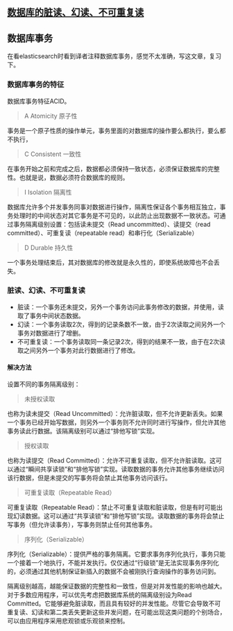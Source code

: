 ## [数据库的脏读、幻读、不可重复读](http://dr-yanglong.github.io/2016/06/06/transaction-feature/)

## 数据库事务

在看elasticsearch时看到译者注释数据库事务，感觉不太准确，写这文章，复习下。

### 数据库事务的特征

数据库事务特征ACID。

> A Atomicity 原子性

事务是一个原子性质的操作单元，事务里面的对数据库的操作要么都执行，要么都不执行，

> C Consistent 一致性

在事务开始之前和完成之后，数据都必须保持一致状态，必须保证数据库的完整性。也就是说，数据必须符合数据库的规则。

> I Isolation 隔离性

数据库允许多个并发事务同事对数据进行操作，隔离性保证各个事务相互独立，事务处理时的中间状态对其它事务是不可见的，以此防止出现数据不一致状态。可通过事务隔离级别设置：包括读未提交（Read uncommitted）、读提交（read committed）、可重复读（repeatable read）和串行化（Serializable）

> D Durable 持久性

一个事务处理结束后，其对数据库的修改就是永久性的，即使系统故障也不会丢失。

### 脏读、幻读、不可重复读

* 脏读：一个事务还未提交，另外一个事务访问此事务修改的数据，并使用，读取了事务中间状态数据。
* 幻读：一个事务读取2次，得到的记录条数不一致，由于2次读取之间另外一个事务对数据进行了增删。
* 不可重复读：一个事务读取同一条记录2次，得到的结果不一致，由于在2次读取之间另外一个事务对此行数据进行了修改。

#### 解决方法

设置不同的事务隔离级别：

> 未授权读取

也称为读未提交（Read Uncommitted）：允许脏读取，但不允许更新丢失。如果一个事务已经开始写数据，则另外一个事务则不允许同时进行写操作，但允许其他事务读此行数据。该隔离级别可以通过“排他写锁”实现。

> 授权读取

也称为读提交（Read Committed）：允许不可重复读取，但不允许脏读取。这可以通过“瞬间共享读锁”和“排他写锁”实现。读取数据的事务允许其他事务继续访问该行数据，但是未提交的写事务将会禁止其他事务访问该行。

> 可重复读取（Repeatable Read）

可重复读取（Repeatable Read）：禁止不可重复读取和脏读取，但是有时可能出现幻读数据。这可以通过“共享读锁”和“排他写锁”实现。读取数据的事务将会禁止写事务（但允许读事务），写事务则禁止任何其他事务。

> 序列化（Serializable）

序列化（Serializable）：提供严格的事务隔离。它要求事务序列化执行，事务只能一个接着一个地执行，不能并发执行。仅仅通过“行级锁”是无法实现事务序列化的，必须通过其他机制保证新插入的数据不会被刚执行查询操作的事务访问到。

隔离级别越高，越能保证数据的完整性和一致性，但是对并发性能的影响也越大。对于多数应用程序，可以优先考虑把数据库系统的隔离级别设为Read Committed。它能够避免脏读取，而且具有较好的并发性能。尽管它会导致不可重复读、幻读和第二类丢失更新这些并发问题，在可能出现这类问题的个别场合，可以由应用程序采用悲观锁或乐观锁来控制。

